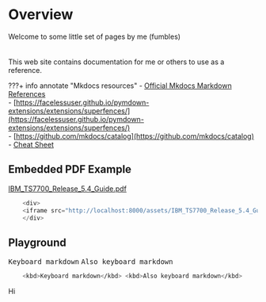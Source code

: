 # Overview

Welcome to some little set of pages by me (fumbles) 
<br>
<br>
<br>
This web site contains documentation for me or others to use as a reference.

???+ info annotate "Mkdocs resources"
    - [Official Mkdocs Markdown References](https://squidfunk.github.io/mkdocs-material/reference/)  
    - [https://facelessuser.github.io/pymdown-extensions/extensions/superfences/](https://facelessuser.github.io/pymdown-extensions/extensions/superfences/)  
    - [https://github.com/mkdocs/catalog](https://github.com/mkdocs/catalog)  
    - [Cheat Sheet](https://yakworks.github.io/docmark/cheat-sheet/#blockquotes)  





## Embedded PDF Example


[IBM_TS7700_Release_5.4_Guide.pdf](assets/IBM_TS7700_Release_5.4_Guide.pdf)



``` js linenums="1" hl_lines="2"
    <div>
    <iframe src="http://localhost:8000/assets/IBM_TS7700_Release_5.4_Guide.pdf" width=100% height="800"></iframe>
    </div>
```




## Playground 

<kbd>Keyboard markdown</kbd> <kbd>Also keyboard markdown</kbd>


``` bash linenums="1"
    <kbd>Keyboard markdown</kbd> <kbd>Also keyboard markdown</kbd>
```
  
Hi







